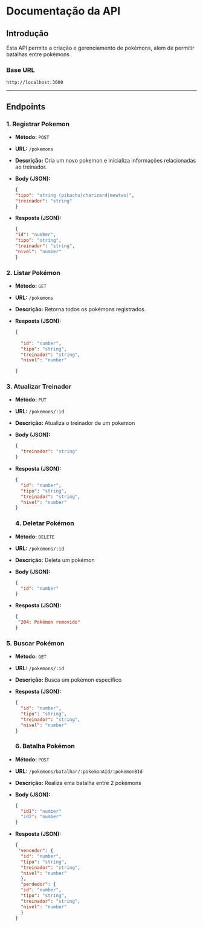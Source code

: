 # Documentação da API

## Introdução

Esta API permite a criação e gerenciamento de pokémons, alem de permitir batalhas entre pokémons

### Base URL

`http://localhost:3000`

---

## Endpoints

### **1. Registrar Pokemon**

- **Método:** `POST`
- **URL:** `/pokemons`
- **Descrição:** Cria um novo pokemon e inicializa informações relacionadas ao treinador.
- **Body (JSON):**

  ```json
  {
  "tipo": "string (pikachu|charizard|mewtwo)",
  "treinador": "string"
  }
  ```

- **Resposta (JSON):**

  ```json
  {
  "id": "number",
  "tipo": "string",
  "treinador": "string",
  "nivel": "number"
  }
  ```

### **2. Listar Pokémon**

- **Método:** `GET`
- **URL:** `/pokemons`
- **Descrição:** Retorna todos os pokémons registrados.
- **Resposta (JSON):**

  ```json
  {
    
    "id": "number",
    "tipo": "string",
    "treinador": "string",
    "nivel": "number"
  
  }
  ```

### **3. Atualizar Treinador**

- **Método:** `PUT`
- **URL:** `/pokemons/:id`
- **Descrição:** Atualiza o treinador de um pokemon
- **Body (JSON):**

  ```json
  {
    "treinador": "string"
  }
  ```

- **Resposta (JSON):**

  ```json
  {
    "id": "number",
    "tipo": "string",
    "treinador": "string",
    "nivel": "number"
  }
  ```

  ### **4. Deletar Pokémon**
- **Método:** `DELETE`
- **URL:** `/pokemons/:id`
- **Descrição:** Deleta um pokémon
- **Body (JSON):**

  ```json
  {
    "id": "number"
  }
  ```

- **Resposta (JSON):**

  ```json
  {
   "204: Pokémon removido"
  }
  ```

### **5. Buscar Pokémon**
- **Método:** `GET`
- **URL:** `/pokemons/:id`
- **Descrição:** Busca um pokémon especifico

- **Resposta (JSON):**

  ```json
  {
    "id": "number",
    "tipo": "string",
    "treinador": "string",
    "nivel": "number"
  }
  ```

  ### **6. Batalha Pokémon**
- **Método:** `POST`
- **URL:** `/pokemons/batalhar/:pokemonAId/:pokemonBId`
- **Descrição:** Realiza ema batalha entre 2 pokémons
- **Body (JSON):**

  ```json
  {
    "id1": "number"
    "id2": "number"
  }
  ```

- **Resposta (JSON):**

  ```json
  {
   "vencedor": {
    "id": "number",
    "tipo": "string",
    "treinador": "string",
    "nivel": "number"
    },
    "perdedor": {
    "id": "number",
    "tipo": "string",
    "treinador": "string",
    "nivel": "number"
    }
  }
  ```
